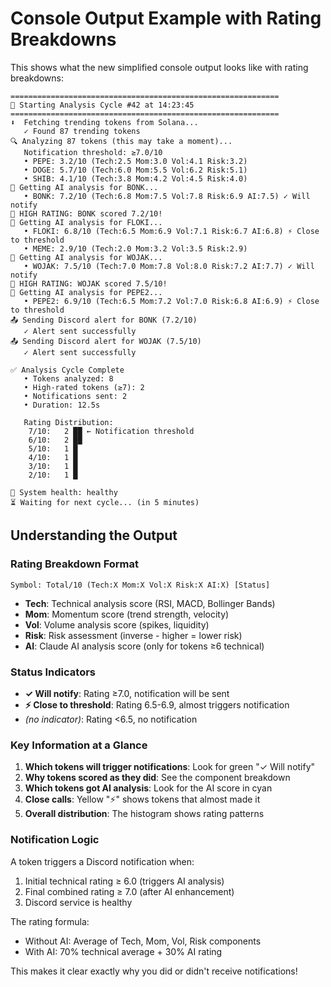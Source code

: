 # Console Output Example with Rating Breakdowns

This shows what the new simplified console output looks like with rating breakdowns:

```
============================================================
🚀 Starting Analysis Cycle #42 at 14:23:45
============================================================
⬇️  Fetching trending tokens from Solana...
   ✓ Found 87 trending tokens
🔍 Analyzing 87 tokens (this may take a moment)...
   Notification threshold: ≥7.0/10
   • PEPE: 3.2/10 (Tech:2.5 Mom:3.0 Vol:4.1 Risk:3.2)
   • DOGE: 5.7/10 (Tech:6.0 Mom:5.5 Vol:6.2 Risk:5.1)
   • SHIB: 4.1/10 (Tech:3.8 Mom:4.2 Vol:4.5 Risk:4.0)
🤖 Getting AI analysis for BONK...
   • BONK: 7.2/10 (Tech:6.8 Mom:7.5 Vol:7.8 Risk:6.9 AI:7.5) ✓ Will notify
🌟 HIGH RATING: BONK scored 7.2/10!
🤖 Getting AI analysis for FLOKI...
   • FLOKI: 6.8/10 (Tech:6.5 Mom:6.9 Vol:7.1 Risk:6.7 AI:6.8) ⚡ Close to threshold
   • MEME: 2.9/10 (Tech:2.0 Mom:3.2 Vol:3.5 Risk:2.9)
🤖 Getting AI analysis for WOJAK...
   • WOJAK: 7.5/10 (Tech:7.0 Mom:7.8 Vol:8.0 Risk:7.2 AI:7.7) ✓ Will notify
🌟 HIGH RATING: WOJAK scored 7.5/10!
🤖 Getting AI analysis for PEPE2...
   • PEPE2: 6.9/10 (Tech:6.5 Mom:7.2 Vol:7.0 Risk:6.8 AI:6.9) ⚡ Close to threshold
📤 Sending Discord alert for BONK (7.2/10)
   ✓ Alert sent successfully
📤 Sending Discord alert for WOJAK (7.5/10)
   ✓ Alert sent successfully

✅ Analysis Cycle Complete
   • Tokens analyzed: 8
   • High-rated tokens (≥7): 2
   • Notifications sent: 2
   • Duration: 12.5s

   Rating Distribution:
    7/10:   2 ██ ← Notification threshold
    6/10:   2 ██
    5/10:   1 █
    4/10:   1 █
    3/10:   1 █
    2/10:   1 █

💚 System health: healthy
⏳ Waiting for next cycle... (in 5 minutes)
```

## Understanding the Output

### Rating Breakdown Format
```
Symbol: Total/10 (Tech:X Mom:X Vol:X Risk:X AI:X) [Status]
```

- **Tech**: Technical analysis score (RSI, MACD, Bollinger Bands)
- **Mom**: Momentum score (trend strength, velocity)
- **Vol**: Volume analysis score (spikes, liquidity)
- **Risk**: Risk assessment (inverse - higher = lower risk)
- **AI**: Claude AI analysis score (only for tokens ≥6 technical)

### Status Indicators
- **✓ Will notify**: Rating ≥7.0, notification will be sent
- **⚡ Close to threshold**: Rating 6.5-6.9, almost triggers notification
- *(no indicator)*: Rating <6.5, no notification

### Key Information at a Glance

1. **Which tokens will trigger notifications**: Look for green "✓ Will notify"
2. **Why tokens scored as they did**: See the component breakdown
3. **Which tokens got AI analysis**: Look for the AI score in cyan
4. **Close calls**: Yellow "⚡" shows tokens that almost made it
5. **Overall distribution**: The histogram shows rating patterns

### Notification Logic

A token triggers a Discord notification when:
1. Initial technical rating ≥ 6.0 (triggers AI analysis)
2. Final combined rating ≥ 7.0 (after AI enhancement)
3. Discord service is healthy

The rating formula:
- Without AI: Average of Tech, Mom, Vol, Risk components
- With AI: 70% technical average + 30% AI rating

This makes it clear exactly why you did or didn't receive notifications!